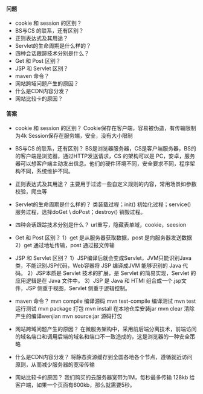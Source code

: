 #### 问题

+ cookie 和 session 的区别？
+ BS与CS 的联系，还有区别？
+ 正则表达式及其用途？
+ Servlet的生命周期是什么样的？
+ 四种会话跟踪技术分别是什么？
+ Get 和 Post 区别？
+ JSP 和 Servlet 区别？
+ maven 命令？
+ 网站跨域问题产生的原因？
+ 什么是CDN内容分发？
+ 网站比较卡的原因？


#### 答案

+ cookie 和 session 的区别？
Cookie保存在客户端，容易被伪造，有传输限制为4k
Session保存在服务端，安全，没有大小限制


+ BS与CS 的联系，还有区别？
BS是浏览器服务器，CS是客户端服务器，BS的的客户端是浏览器，通过HTTP发送请求，CS 的架构可以是 PC，安卓，服务器可以想客户端主动发出信息。他们的硬件环境不同，安全要求不同，程序架构不同，系统维护不同。


+ 正则表达式及其用途？
主要用于过滤一些自定义规则的内容，常用场景如参数校验，爬虫等


+ Servlet的生命周期是什么样的？
类装载过程；init() 初始化过程；service() 服务过程，选择doGet \ doPost；destroy() 销毁过程。


+ 四种会话跟踪技术分别是什么？
url重写，隐藏表单域，cookie，seesion


+ Get 和 Post 区别？
1）get 是从服务器获取数据，post 是向服务器发送数据
2）get 通过地址传输，post 通过报文传输


+ JSP 和 Servlet 区别？
1）JSP编译后就会变成Servlet，JVM只能识别Java类，不能识别JSP代码，Web容器将 JSP 编译成JVM 能够识别的 Java 代码。
2）JSP本质是 Servlet 技术的扩展，是 Servlet 的简易实现，Servlet 的应用逻辑是在 Java 文件中。
3）JSP 是 Java 和 HTMl 组合成一个.jsp文件，JSP 侧重于视图，Servlet 侧重于逻辑控制。


+ maven 命令？
mvn compile 编译源码
mvn test-compile 编译测试
mvn test 运行测试
mvn package 打包
mvn install 在本地仓库安装jar
mvn clear 清除产生的编译wenjian
mvn source:jar 源码打包


+ 网站跨域问题产生的原因？
在微服务架构中，采用前后端分离技术，前端访问的域名端口和调用后端的域名和端口不一致造成的，这是浏览器的一种安全策略


+ 什么是CDN内容分发？
将静态资源缓存到全国各地各个节点，遵循就近访问原则，从而减少服务器的宽带传输


+ 网站比较卡的原因？
我们购买的云服务器宽带为1M，每秒最多传输 128kb 给客户端，如果一个页面有600kb，那么就需要5秒。
